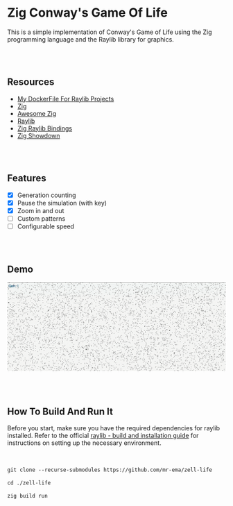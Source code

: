# Zig Conway's Game Of Life 
This is a simple implementation of Conway's Game of Life using the Zig
programming language and the Raylib library for graphics.

</br>
</br>

## Resources
- [My DockerFile For Raylib Projects](https://gist.github.com/mr-ema/d78ec7fefb8ea1ed8b2907eb2f0dc9da)
- [Zig](https://ziglang.org)
- [Awesome Zig](https://github.com/C-BJ/awesome-zig)
- [Raylib](https://www.raylib.com)
- [Zig Raylib Bindings](https://github.com/ryupold/raylib.zig)
- [Zig Showdown](https://github.com/zig-community/Zig-Showdown)

</br>
</br>

## Features
- [x] Generation counting
- [x] Pause the simulation (with <scape> key)
- [x] Zoom in and out
- [ ] Custom patterns
- [ ] Configurable speed

</br>
</br>

## Demo
![Demo](https://github.com/mr-ema/zell-life/blob/main/docs/demo.gif)

</br>
</br>

## How To Build And Run It
Before you start, make sure you have the required dependencies for
raylib installed. Refer to the official [raylib - build and installation
guide](https://github.com/raysan5/raylib#build-and-installation) for
instructions on setting up the necessary environment.

</br>

```
git clone --recurse-submodules https://github.com/mr-ema/zell-life
```
```
cd ./zell-life
```
```
zig build run
```

</br>
</br>
